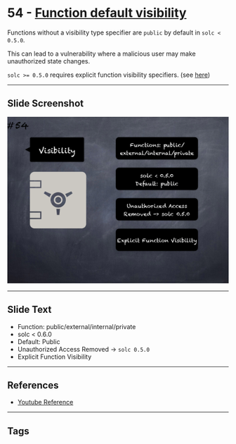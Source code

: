 # 54 - [Function default visibility](Function%20default%20visibility.md)
Functions without a visibility type specifier are `public` by default in `solc < 0.5.0`. 

This can lead to a vulnerability where a malicious user may make unauthorized state changes. 

`solc >= 0.5.0` requires explicit function visibility specifiers. (see [here](https://swcregistry.io/docs/SWC-100))

___
## Slide Screenshot
![054.png](../../images/4.Pitfalls%20and%20Best%20Practices%20101/054.png)
___
## Slide Text
- Function: public/external/internal/private
- solc < 0.6.0
- Default: Public
- Unauthorized Access Removed -> `solc 0.5.0`
- Explicit Function Visibility
___
## References
- [Youtube Reference](https://youtu.be/YVewx1xVROE?t=1298)
___
## Tags
